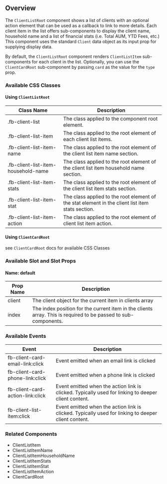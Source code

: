 ## Overview

The `ClientListRoot` component shows a list of clients with an optional action element that can be used as a callback to link to more details. Each client item in the list offers sub-components to display the client name, household name and a list of financial stats (i.e. Total AUM, YTD Fees, etc.) This component uses the standard `Client` data object as its input prop for supplying display data.

By default, the `ClientListRoot` component renders `ClientListItem` sub-components for each client in the list. Optionally, you can use the `ClientCardRoot` sub-component by passing `card` as the value for the `type` prop.

 ### Available CSS Classes

 #### Using `ClientListRoot`

| Class Name | Description |
| ---------- | ----------- |
| .fb-client-list | The class applied to the component root element. |
| .fb-client-list-item | The class applied to the root element of each client list items. |
| .fb-client-list-item-name | The class applied to the root element of the client list item name section. |
| .fb-client-list-item-household-name | The class applied to the root element of the client list item household name section. |
| .fb-client-list-item-stats | The class applied to the root element of the client list item stats section. |
| .fb-client-list-item-stat | The class applied to the root element of the stat element in the client list item stats section. |
| .fb-client-list-item-action | The class applied to the root element of client list item action. |


#### Using `ClientCardRoot`

see `ClientCardRoot` docs for available CSS Classes

### Available Slot and Slot Props

#### Name: default

| Prop Name | Description |
| ----- | ----------- |
| client | The client object for the current item in clients array |
| index | The index position for the current item in the clients array. This is required to be passed to sub-components. |


### Available Events

| Event | Description |
| ----- | ----------- |
| fb-client-card-email-link:click | Event emitted when an email link is clicked |
| fb-client-card-phone-link:click | Event emitted when a phone link is clicked |
| fb-client-card-action-link:click | Event emitted when the action link is clicked. Typically used for linking to deeper client content. |
| fb-client-list-item:click | Event emitted when the action link is clicked. Typically used for linking to deeper client content. |

### Related Components

- ClientListItem
- ClientListItemName
- ClientListItemHouseholdName
- ClientListItemStats
- ClientListItemStat
- ClientListItemAction
- ClientCardRoot